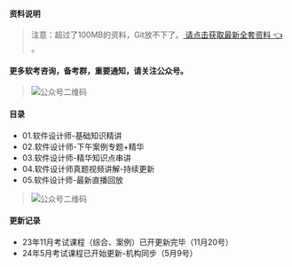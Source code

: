 #### 资料说明
> 注意：超过了100MB的资料，Git放不下了。[ 请点击获取最新全套资料 👈  ](https://91ke.cn/)。 


#### 更多软考咨询，备考群，重要通知，请关注公众号。
> ![公众号二维码](https://chaidingoss.oss-cn-hangzhou.aliyuncs.com/qrcode.jpg)


#### 目录
-  01.软件设计师-基础知识精讲
-  02.软件设计师-下午案例专题+精华
-  03.软件设计师-精华知识点串讲
-  04.软件设计师真题视频讲解-持续更新
-  05.软件设计师-最新直播回放
> ![公众号二维码](https://chaidingoss.oss-cn-hangzhou.aliyuncs.com/qrcode.jpg)


#### 更新记录
- 23年11月考试课程（综合、案例）已开更新完毕（11月20号）
- 24年5月考试课程已开始更新-机构同步（5月9号）
